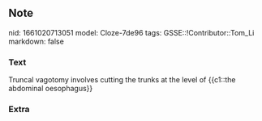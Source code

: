 ## Note
nid: 1661020713051
model: Cloze-7de96
tags: GSSE::!Contributor::Tom_Li
markdown: false

### Text
<div>
  Truncal vagotomy involves cutting the trunks at the level of
  {{c1::the abdominal oesophagus}}
</div>

### Extra

